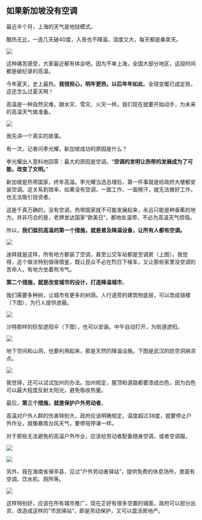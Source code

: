 ## 如果新加坡没有空调

最近半个月，上海的天气是地狱模式。

酷热无比，一连几天破40度，入夜也不降温，湿度又大，每天都是桑拿天。

![](https://cdn.beekka.com/blogimg/asset/202408/bg2024081419.webp)

这种痛苦感受，大家最近都有体会吧。因为不单上海，全国大部分地区，这段时间都是破纪录的高温。

今年夏天，史上最热。**我很担心，明年更热，以后年年如此**。全球变暖已成定局，这还怎么过夏天啊！

高温是一种自然灾难，跟水灾、雪灾、火灾一样。我们现在就要开始动手，为未来的高温天气做准备。

![](https://cdn.beekka.com/blogimg/asset/202408/bg2024081420.webp)

我先讲一个真实的故事。

有一次，记者问李光耀，新加坡成功的原因是什么？

李光耀出人意料地回答：最大的原因是空调。“**空调的发明让热带的发展成为了可能，改变了文明。**”

新加坡是热带国家，终年高温。李光耀当选总理后，第一件事就是给政府大楼都安装空调。这关系到效率，如果没有空调，一面工作、一面擦汗，就无法做好工作，也无法吸引投资者。

这是千真万确的，没有空调，热带国家就不可能发展起来，永远只能是种香蕉的地方。并非巧合的是，老牌发达国家“欧美日“，都地处温带，不必为高温天气烦恼。

所以，**我们抵抗高温的第一个措施，就是普及降温设备，让所有人都有空调。**

![](https://cdn.beekka.com/blogimg/asset/202408/bg2024081421.webp)

迪拜就是这样，所有地方都装了空调，甚至公交车站都是空调房（上图）。我觉得，这个做法特别值得借鉴，既让民众不必在烈日下候车，又让那些家里没空调的苦命人，有地方坐着吹冷气。

**第二个措施，就是改变城市的设计，打造降温城市**。

我们需要多种树，让城市有更多的树荫。人行道旁的建筑物底层，可以改成骑楼（下图），为行人提供遮蔽。

![](https://cdn.beekka.com/blogimg/asset/202408/bg2024081422.webp)

沙特那样的巨型遮阳伞（下图），也可以安装。中午自动打开，为街道遮阳。

![](https://cdn.beekka.com/blogimg/asset/202408/bg2024081423.webp)

地下空间和山洞，也要利用起来，那是天然的降温设施。下图是武汉的防空洞纳凉点。

![](https://cdn.beekka.com/blogimg/asset/202408/bg2024081425.webp)

我觉得，还可以试试加州的办法。加州规定，屋顶和道路都要漆成白色，因为白色可以最大程度反射太阳光，避免吸收热量。

最后，**第三个措施，就是保护户外劳动者**。

高温对户外人群的伤害特别大，政府应该明确规定，温度超过38度，就要停止户外作业，就像暴雨台风天气，要停班停课一样。

对于那些无法避免的高温户外作业，应该给劳动者配备随身空调，或者空调服。

![](https://cdn.beekka.com/blogimg/asset/202408/bg2024081427.webp)

![](https://cdn.beekka.com/blogimg/asset/202408/bg2024081426.webp)

另外，我在海南省保亭县，见过“户外劳动者驿站”，提供免费的休息场所，里面有空调、饮水机、厕所等。

![](https://cdn.beekka.com/blogimg/asset/202408/bg2024081201.webp)

这样特别好，应该在所有城市推广。现在正好有很多空置的铺面，政府可以部分出资，改造成这样的”市民驿站“，即是劳动保护，又可以盘活房地产。

